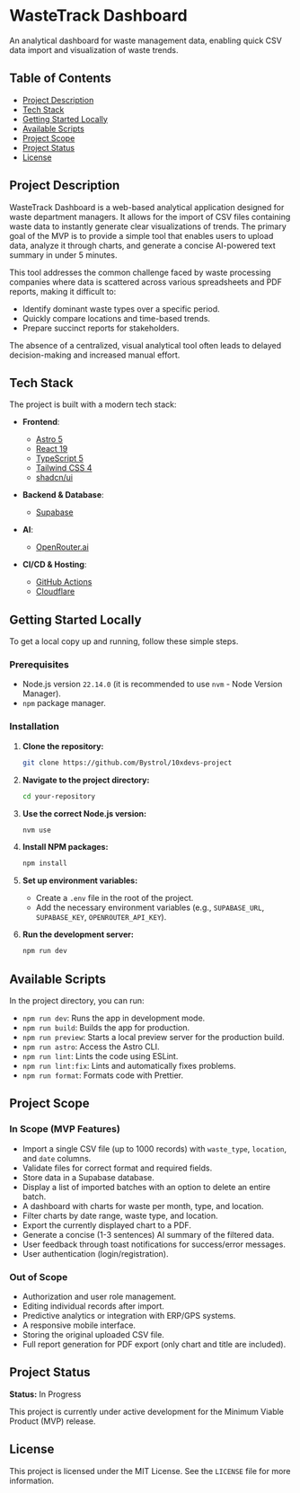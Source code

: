 # WasteTrack Dashboard

An analytical dashboard for waste management data, enabling quick CSV data import and visualization of waste trends.

## Table of Contents

- [Project Description](#project-description)
- [Tech Stack](#tech-stack)
- [Getting Started Locally](#getting-started-locally)
- [Available Scripts](#available-scripts)
- [Project Scope](#project-scope)
- [Project Status](#project-status)
- [License](#license)

## Project Description

WasteTrack Dashboard is a web-based analytical application designed for waste department managers. It allows for the import of CSV files containing waste data to instantly generate clear visualizations of trends. The primary goal of the MVP is to provide a simple tool that enables users to upload data, analyze it through charts, and generate a concise AI-powered text summary in under 5 minutes.

This tool addresses the common challenge faced by waste processing companies where data is scattered across various spreadsheets and PDF reports, making it difficult to:

- Identify dominant waste types over a specific period.
- Quickly compare locations and time-based trends.
- Prepare succinct reports for stakeholders.

The absence of a centralized, visual analytical tool often leads to delayed decision-making and increased manual effort.

## Tech Stack

The project is built with a modern tech stack:

- **Frontend**:
  - [Astro 5](https://astro.build/)
  - [React 19](https://react.dev/)
  - [TypeScript 5](https://www.typescriptlang.org/)
  - [Tailwind CSS 4](https://tailwindcss.com/)
  - [shadcn/ui](https://ui.shadcn.com/)

- **Backend & Database**:
  - [Supabase](https://supabase.io/)

- **AI**:
  - [OpenRouter.ai](https://openrouter.ai/)

- **CI/CD & Hosting**:
  - [GitHub Actions](https://github.com/features/actions)
  - [Cloudflare](https://www.cloudflare.com/)

## Getting Started Locally

To get a local copy up and running, follow these simple steps.

### Prerequisites

- Node.js version `22.14.0` (it is recommended to use `nvm` - Node Version Manager).
- `npm` package manager.

### Installation

1. **Clone the repository:**
   ```sh
   git clone https://github.com/Bystrol/10xdevs-project
   ```
2. **Navigate to the project directory:**
   ```sh
   cd your-repository
   ```
3. **Use the correct Node.js version:**
   ```sh
   nvm use
   ```
4. **Install NPM packages:**
   ```sh
   npm install
   ```
5. **Set up environment variables:**
   - Create a `.env` file in the root of the project.
   - Add the necessary environment variables (e.g., `SUPABASE_URL`, `SUPABASE_KEY`, `OPENROUTER_API_KEY`).

6. **Run the development server:**
   ```sh
   npm run dev
   ```

## Available Scripts

In the project directory, you can run:

- `npm run dev`: Runs the app in development mode.
- `npm run build`: Builds the app for production.
- `npm run preview`: Starts a local preview server for the production build.
- `npm run astro`: Access the Astro CLI.
- `npm run lint`: Lints the code using ESLint.
- `npm run lint:fix`: Lints and automatically fixes problems.
- `npm run format`: Formats code with Prettier.

## Project Scope

### In Scope (MVP Features)

- Import a single CSV file (up to 1000 records) with `waste_type`, `location`, and `date` columns.
- Validate files for correct format and required fields.
- Store data in a Supabase database.
- Display a list of imported batches with an option to delete an entire batch.
- A dashboard with charts for waste per month, type, and location.
- Filter charts by date range, waste type, and location.
- Export the currently displayed chart to a PDF.
- Generate a concise (1-3 sentences) AI summary of the filtered data.
- User feedback through toast notifications for success/error messages.
- User authentication (login/registration).

### Out of Scope

- Authorization and user role management.
- Editing individual records after import.
- Predictive analytics or integration with ERP/GPS systems.
- A responsive mobile interface.
- Storing the original uploaded CSV file.
- Full report generation for PDF export (only chart and title are included).

## Project Status

**Status:** In Progress

This project is currently under active development for the Minimum Viable Product (MVP) release.

## License

This project is licensed under the MIT License. See the `LICENSE` file for more information.
